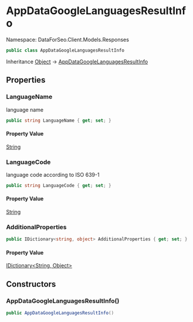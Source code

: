 # AppDataGoogleLanguagesResultInfo

Namespace: DataForSeo.Client.Models.Responses

```csharp
public class AppDataGoogleLanguagesResultInfo
```

Inheritance [Object](https://docs.microsoft.com/en-us/dotnet/api/system.object) → [AppDataGoogleLanguagesResultInfo](./dataforseo.client.models.responses.appdatagooglelanguagesresultinfo.md)

## Properties

### **LanguageName**

language name

```csharp
public string LanguageName { get; set; }
```

#### Property Value

[String](https://docs.microsoft.com/en-us/dotnet/api/system.string)<br>

### **LanguageCode**

language code according to ISO 639-1

```csharp
public string LanguageCode { get; set; }
```

#### Property Value

[String](https://docs.microsoft.com/en-us/dotnet/api/system.string)<br>

### **AdditionalProperties**

```csharp
public IDictionary<string, object> AdditionalProperties { get; set; }
```

#### Property Value

[IDictionary&lt;String, Object&gt;](https://docs.microsoft.com/en-us/dotnet/api/system.collections.generic.idictionary-2)<br>

## Constructors

### **AppDataGoogleLanguagesResultInfo()**

```csharp
public AppDataGoogleLanguagesResultInfo()
```
